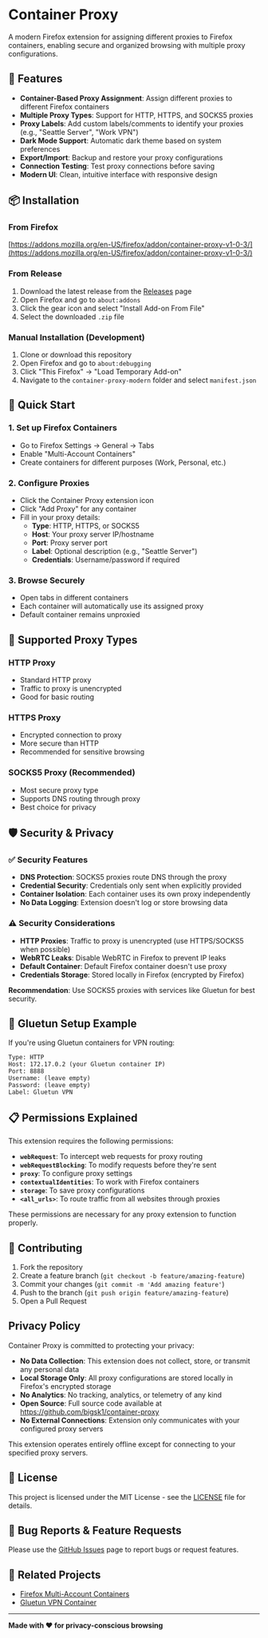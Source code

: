 # Container Proxy

A modern Firefox extension for assigning different proxies to Firefox containers, enabling secure and organized browsing with multiple proxy configurations.

## 🌟 Features

- **Container-Based Proxy Assignment**: Assign different proxies to different Firefox containers
- **Multiple Proxy Types**: Support for HTTP, HTTPS, and SOCKS5 proxies
- **Proxy Labels**: Add custom labels/comments to identify your proxies (e.g., "Seattle Server", "Work VPN")
- **Dark Mode Support**: Automatic dark theme based on system preferences
- **Export/Import**: Backup and restore your proxy configurations
- **Connection Testing**: Test proxy connections before saving
- **Modern UI**: Clean, intuitive interface with responsive design

## 📦 Installation

### From Firefox
[https://addons.mozilla.org/en-US/firefox/addon/container-proxy-v1-0-3/](https://addons.mozilla.org/en-US/firefox/addon/container-proxy-v1-0-3/)

### From Release
1. Download the latest release from the [Releases](../../releases) page
2. Open Firefox and go to `about:addons`
3. Click the gear icon and select "Install Add-on From File"
4. Select the downloaded `.zip` file

### Manual Installation (Development)
1. Clone or download this repository
2. Open Firefox and go to `about:debugging`
3. Click "This Firefox" → "Load Temporary Add-on"
4. Navigate to the `container-proxy-modern` folder and select `manifest.json`

## 🚀 Quick Start

### 1. Set up Firefox Containers
- Go to Firefox Settings → General → Tabs
- Enable "Multi-Account Containers"
- Create containers for different purposes (Work, Personal, etc.)

### 2. Configure Proxies
- Click the Container Proxy extension icon
- Click "Add Proxy" for any container
- Fill in your proxy details:
  - **Type**: HTTP, HTTPS, or SOCKS5
  - **Host**: Your proxy server IP/hostname
  - **Port**: Proxy server port
  - **Label**: Optional description (e.g., "Seattle Server")
  - **Credentials**: Username/password if required

### 3. Browse Securely
- Open tabs in different containers
- Each container will automatically use its assigned proxy
- Default container remains unproxied

## 🔧 Supported Proxy Types

### HTTP Proxy
- Standard HTTP proxy
- Traffic to proxy is unencrypted
- Good for basic routing

### HTTPS Proxy
- Encrypted connection to proxy
- More secure than HTTP
- Recommended for sensitive browsing

### SOCKS5 Proxy (Recommended)
- Most secure proxy type
- Supports DNS routing through proxy
- Best choice for privacy

## 🛡️ Security & Privacy

### ✅ Security Features
- **DNS Protection**: SOCKS5 proxies route DNS through the proxy
- **Credential Security**: Credentials only sent when explicitly provided
- **Container Isolation**: Each container uses its own proxy independently
- **No Data Logging**: Extension doesn't log or store browsing data

### ⚠️ Security Considerations
- **HTTP Proxies**: Traffic to proxy is unencrypted (use HTTPS/SOCKS5 when possible)
- **WebRTC Leaks**: Disable WebRTC in Firefox to prevent IP leaks
- **Default Container**: Default Firefox container doesn't use proxy
- **Credentials Storage**: Stored locally in Firefox (encrypted by Firefox)

**Recommendation**: Use SOCKS5 proxies with services like Gluetun for best security.

## 🐳 Gluetun Setup Example

If you're using Gluetun containers for VPN routing:

```
Type: HTTP
Host: 172.17.0.2 (your Gluetun container IP)
Port: 8888
Username: (leave empty)
Password: (leave empty)
Label: Gluetun VPN
```

## 📋 Permissions Explained

This extension requires the following permissions:

- **`webRequest`**: To intercept web requests for proxy routing
- **`webRequestBlocking`**: To modify requests before they're sent
- **`proxy`**: To configure proxy settings
- **`contextualIdentities`**: To work with Firefox containers
- **`storage`**: To save proxy configurations
- **`<all_urls>`**: To route traffic from all websites through proxies

These permissions are necessary for any proxy extension to function properly.

## 🤝 Contributing

1. Fork the repository
2. Create a feature branch (`git checkout -b feature/amazing-feature`)
3. Commit your changes (`git commit -m 'Add amazing feature'`)
4. Push to the branch (`git push origin feature/amazing-feature`)
5. Open a Pull Request

## Privacy Policy

Container Proxy is committed to protecting your privacy:

- **No Data Collection**: This extension does not collect, store, or transmit any personal data
- **Local Storage Only**: All proxy configurations are stored locally in Firefox's encrypted storage
- **No Analytics**: No tracking, analytics, or telemetry of any kind
- **Open Source**: Full source code available at https://github.com/bigsk1/container-proxy
- **No External Connections**: Extension only communicates with your configured proxy servers

This extension operates entirely offline except for connecting to your specified proxy servers.

## 📄 License

This project is licensed under the MIT License - see the [LICENSE](LICENSE) file for details.

## 🐛 Bug Reports & Feature Requests

Please use the [GitHub Issues](../../issues) page to report bugs or request features.

## 🔗 Related Projects

- [Firefox Multi-Account Containers](https://addons.mozilla.org/en-US/firefox/addon/multi-account-containers/)
- [Gluetun VPN Container](https://github.com/qdm12/gluetun)

---

**Made with ❤️ for privacy-conscious browsing**
